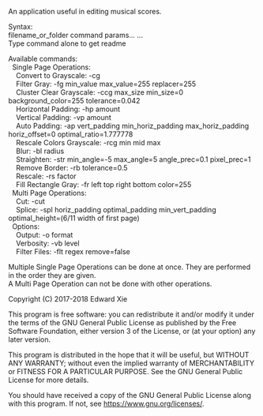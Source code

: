 An application useful in editing musical scores.

Syntax:  
filename_or_folder command params... ...  
Type command alone to get readme

Available commands:  
&nbsp;&nbsp;Single Page Operations:  
&nbsp;&nbsp;&nbsp;&nbsp;Convert to Grayscale:     -cg  
&nbsp;&nbsp;&nbsp;&nbsp;Filter Gray:              -fg min_value max_value=255 replacer=255  
&nbsp;&nbsp;&nbsp;&nbsp;Cluster Clear Grayscale:  -ccg max_size min_size=0 background_color=255 tolerance=0.042  
&nbsp;&nbsp;&nbsp;&nbsp;Horizontal Padding:       -hp amount  
&nbsp;&nbsp;&nbsp;&nbsp;Vertical Padding:         -vp amount  
&nbsp;&nbsp;&nbsp;&nbsp;Auto Padding:             -ap vert_padding min_horiz_padding max_horiz_padding horiz_offset=0 optimal_ratio=1.777778  
&nbsp;&nbsp;&nbsp;&nbsp;Rescale Colors Grayscale: -rcg min mid max  
&nbsp;&nbsp;&nbsp;&nbsp;Blur:                     -bl radius  
&nbsp;&nbsp;&nbsp;&nbsp;Straighten:               -str min_angle=-5 max_angle=5 angle_prec=0.1 pixel_prec=1  
&nbsp;&nbsp;&nbsp;&nbsp;Remove Border:            -rb tolerance=0.5  
&nbsp;&nbsp;&nbsp;&nbsp;Rescale:                  -rs factor  
&nbsp;&nbsp;&nbsp;&nbsp;Fill Rectangle Gray:      -fr left top right bottom color=255  
&nbsp;&nbsp;Multi Page Operations:  
&nbsp;&nbsp;&nbsp;&nbsp;Cut:                      -cut  
&nbsp;&nbsp;&nbsp;&nbsp;Splice:                   -spl horiz_padding optimal_padding min_vert_padding optimal_height=(6/11 width of first page)  
&nbsp;&nbsp;Options:  
&nbsp;&nbsp;&nbsp;&nbsp;Output:                   -o format  
&nbsp;&nbsp;&nbsp;&nbsp;Verbosity:                -vb level  
&nbsp;&nbsp;&nbsp;&nbsp;Filter Files:             -flt regex remove=false
    
Multiple Single Page Operations can be done at once. They are performed in the order they are given.  
A Multi Page Operation can not be done with other operations.


Copyright (C) 2017-2018 Edward Xie

This program is free software: you can redistribute it and/or modify
it under the terms of the GNU General Public License as published by
the Free Software Foundation, either version 3 of the License, or
(at your option) any later version.

This program is distributed in the hope that it will be useful,
but WITHOUT ANY WARRANTY; without even the implied warranty of
MERCHANTABILITY or FITNESS FOR A PARTICULAR PURPOSE.  See the
GNU General Public License for more details.

You should have received a copy of the GNU General Public License
along with this program.  If not, see <https://www.gnu.org/licenses/>.

